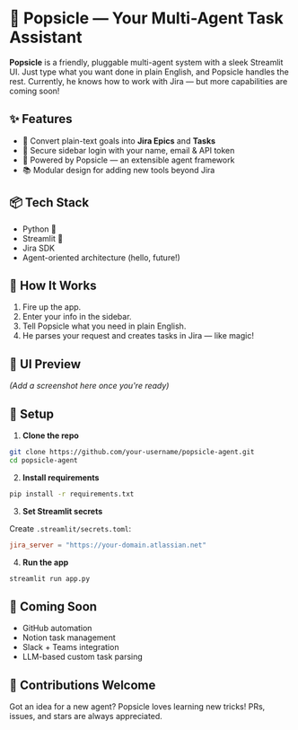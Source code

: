 # 🍭 Popsicle — Your Multi-Agent Task Assistant

**Popsicle** is a friendly, pluggable multi-agent system with a sleek Streamlit UI. Just type what you want done in plain English, and Popsicle handles the rest. Currently, he knows how to work with Jira — but more capabilities are coming soon!

## ✨ Features

- 📝 Convert plain-text goals into **Jira Epics** and **Tasks**
- 🔐 Secure sidebar login with your name, email & API token
- 🤖 Powered by Popsicle — an extensible agent framework
- 📚 Modular design for adding new tools beyond Jira

## 📦 Tech Stack

- Python 🐍
- Streamlit 🎈
- Jira SDK
- Agent-oriented architecture (hello, future!)

## 🚀 How It Works

1. Fire up the app.
2. Enter your info in the sidebar.
3. Tell Popsicle what you need in plain English.
4. He parses your request and creates tasks in Jira — like magic!

## 📸 UI Preview

_(Add a screenshot here once you're ready)_

## 🔧 Setup

1. **Clone the repo**

```bash
git clone https://github.com/your-username/popsicle-agent.git
cd popsicle-agent
```

2. **Install requirements**

```bash
pip install -r requirements.txt
```

3. **Set Streamlit secrets**

Create `.streamlit/secrets.toml`:

```toml
jira_server = "https://your-domain.atlassian.net"
```

4. **Run the app**

```bash
streamlit run app.py
```

## 🧠 Coming Soon

- GitHub automation
- Notion task management
- Slack + Teams integration
- LLM-based custom task parsing

## 🙌 Contributions Welcome

Got an idea for a new agent? Popsicle loves learning new tricks! PRs, issues, and stars are always appreciated.
